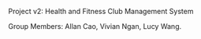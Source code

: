 Project v2: Health and Fitness Club Management System

Group Members: Allan Cao, Vivian Ngan, Lucy Wang.
